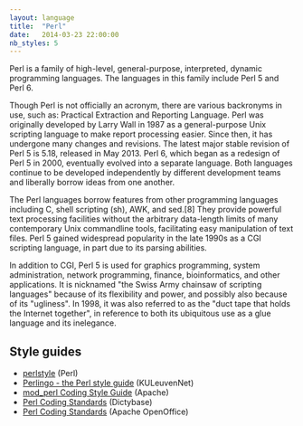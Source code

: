 ```yaml
---
layout: language
title:  "Perl"
date:   2014-03-23 22:00:00
nb_styles: 5
---
```


Perl is a family of high-level, general-purpose, interpreted, dynamic programming languages. The languages in this family include Perl 5 and Perl 6.

Though Perl is not officially an acronym, there are various backronyms in use, such as: Practical Extraction and Reporting Language. Perl was originally developed by Larry Wall in 1987 as a general-purpose Unix scripting language to make report processing easier. Since then, it has undergone many changes and revisions. The latest major stable revision of Perl 5 is 5.18, released in May 2013. Perl 6, which began as a redesign of Perl 5 in 2000, eventually evolved into a separate language. Both languages continue to be developed independently by different development teams and liberally borrow ideas from one another.

The Perl languages borrow features from other programming languages including C, shell scripting (sh), AWK, and sed.[8] They provide powerful text processing facilities without the arbitrary data-length limits of many contemporary Unix commandline tools, facilitating easy manipulation of text files. Perl 5 gained widespread popularity in the late 1990s as a CGI scripting language, in part due to its parsing abilities.

In addition to CGI, Perl 5 is used for graphics programming, system administration, network programming, finance, bioinformatics, and other applications. It is nicknamed "the Swiss Army chainsaw of scripting languages" because of its flexibility and power, and possibly also because of its "ugliness". In 1998, it was also referred to as the "duct tape that holds the Internet together", in reference to both its ubiquitous use as a glue language and its inelegance.

## Style guides

- [perlstyle](http://perldoc.perl.org/perlstyle.html) (Perl)
- [Perlingo - the Perl style guide](http://kulnet.kuleuven.be/perlcourse/perlingo.html) (KULeuvenNet)
- [mod_perl Coding Style Guide](http://perl.apache.org/docs/2.0/devel/core/coding_style.html) (Apache)
- [Perl Coding Standards](http://wiki.dictybase.org/dictywiki/index.php/Perl_Coding_Standards) (Dictybase)
- [Perl Coding Standards](https://wiki.openoffice.org/wiki/Perl_Coding_Standards) (Apache OpenOffice)